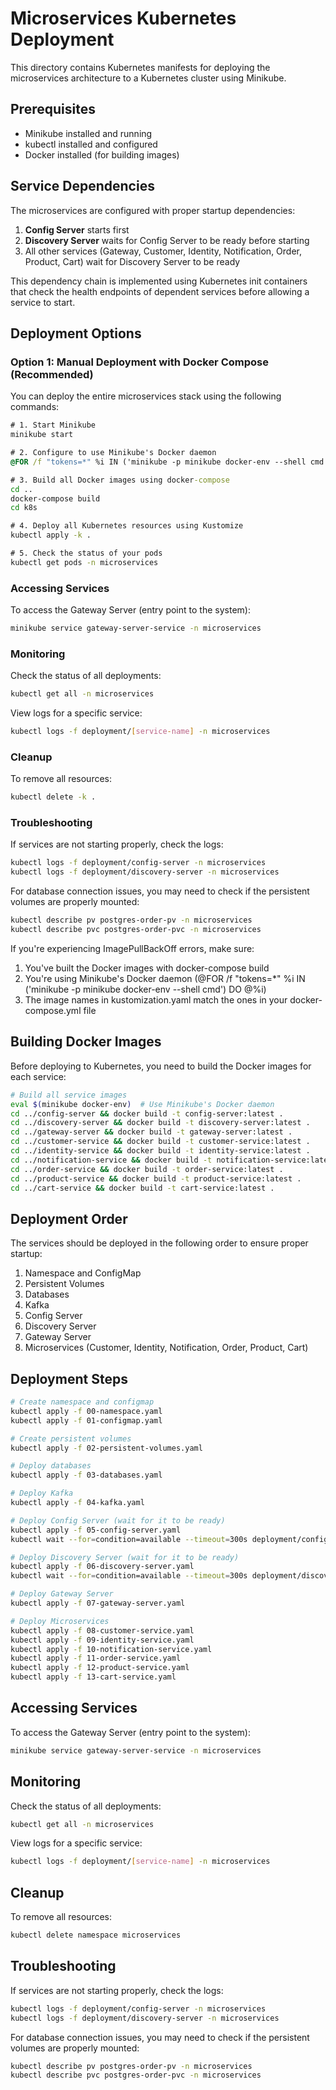 # Microservices Kubernetes Deployment

This directory contains Kubernetes manifests for deploying the microservices architecture to a Kubernetes cluster using Minikube.

## Prerequisites

- Minikube installed and running
- kubectl installed and configured
- Docker installed (for building images)

## Service Dependencies

The microservices are configured with proper startup dependencies:

1. **Config Server** starts first
2. **Discovery Server** waits for Config Server to be ready before starting
3. All other services (Gateway, Customer, Identity, Notification, Order, Product, Cart) wait for Discovery Server to be ready

This dependency chain is implemented using Kubernetes init containers that check the health endpoints of dependent services before allowing a service to start.

## Deployment Options

### Option 1: Manual Deployment with Docker Compose (Recommended)

You can deploy the entire microservices stack using the following commands:

```cmd
# 1. Start Minikube
minikube start

# 2. Configure to use Minikube's Docker daemon
@FOR /f "tokens=*" %i IN ('minikube -p minikube docker-env --shell cmd') DO @%i

# 3. Build all Docker images using docker-compose
cd ..
docker-compose build
cd k8s

# 4. Deploy all Kubernetes resources using Kustomize
kubectl apply -k .

# 5. Check the status of your pods
kubectl get pods -n microservices
```

### Accessing Services

To access the Gateway Server (entry point to the system):

```bash
minikube service gateway-server-service -n microservices
```

### Monitoring

Check the status of all deployments:

```bash
kubectl get all -n microservices
```

View logs for a specific service:

```bash
kubectl logs -f deployment/[service-name] -n microservices
```

### Cleanup

To remove all resources:

```bash
kubectl delete -k .
```

### Troubleshooting

If services are not starting properly, check the logs:

```bash
kubectl logs -f deployment/config-server -n microservices
kubectl logs -f deployment/discovery-server -n microservices
```

For database connection issues, you may need to check if the persistent volumes are properly mounted:

```bash
kubectl describe pv postgres-order-pv -n microservices
kubectl describe pvc postgres-order-pvc -n microservices
```

If you're experiencing ImagePullBackOff errors, make sure:

1. You've built the Docker images with docker-compose build
2. You're using Minikube's Docker daemon (@FOR /f "tokens=\*" %i IN ('minikube -p minikube docker-env --shell cmd') DO @%i)
3. The image names in kustomization.yaml match the ones in your docker-compose.yml file

## Building Docker Images

Before deploying to Kubernetes, you need to build the Docker images for each service:

```bash
# Build all service images
eval $(minikube docker-env)  # Use Minikube's Docker daemon
cd ../config-server && docker build -t config-server:latest .
cd ../discovery-server && docker build -t discovery-server:latest .
cd ../gateway-server && docker build -t gateway-server:latest .
cd ../customer-service && docker build -t customer-service:latest .
cd ../identity-service && docker build -t identity-service:latest .
cd ../notification-service && docker build -t notification-service:latest .
cd ../order-service && docker build -t order-service:latest .
cd ../product-service && docker build -t product-service:latest .
cd ../cart-service && docker build -t cart-service:latest .
```

## Deployment Order

The services should be deployed in the following order to ensure proper startup:

1. Namespace and ConfigMap
2. Persistent Volumes
3. Databases
4. Kafka
5. Config Server
6. Discovery Server
7. Gateway Server
8. Microservices (Customer, Identity, Notification, Order, Product, Cart)

## Deployment Steps

```bash
# Create namespace and configmap
kubectl apply -f 00-namespace.yaml
kubectl apply -f 01-configmap.yaml

# Create persistent volumes
kubectl apply -f 02-persistent-volumes.yaml

# Deploy databases
kubectl apply -f 03-databases.yaml

# Deploy Kafka
kubectl apply -f 04-kafka.yaml

# Deploy Config Server (wait for it to be ready)
kubectl apply -f 05-config-server.yaml
kubectl wait --for=condition=available --timeout=300s deployment/config-server -n microservices

# Deploy Discovery Server (wait for it to be ready)
kubectl apply -f 06-discovery-server.yaml
kubectl wait --for=condition=available --timeout=300s deployment/discovery-server -n microservices

# Deploy Gateway Server
kubectl apply -f 07-gateway-server.yaml

# Deploy Microservices
kubectl apply -f 08-customer-service.yaml
kubectl apply -f 09-identity-service.yaml
kubectl apply -f 10-notification-service.yaml
kubectl apply -f 11-order-service.yaml
kubectl apply -f 12-product-service.yaml
kubectl apply -f 13-cart-service.yaml
```

## Accessing Services

To access the Gateway Server (entry point to the system):

```bash
minikube service gateway-server-service -n microservices
```

## Monitoring

Check the status of all deployments:

```bash
kubectl get all -n microservices
```

View logs for a specific service:

```bash
kubectl logs -f deployment/[service-name] -n microservices
```

## Cleanup

To remove all resources:

```bash
kubectl delete namespace microservices
```

## Troubleshooting

If services are not starting properly, check the logs:

```bash
kubectl logs -f deployment/config-server -n microservices
kubectl logs -f deployment/discovery-server -n microservices
```

For database connection issues, you may need to check if the persistent volumes are properly mounted:

```bash
kubectl describe pv postgres-order-pv -n microservices
kubectl describe pvc postgres-order-pvc -n microservices
```
